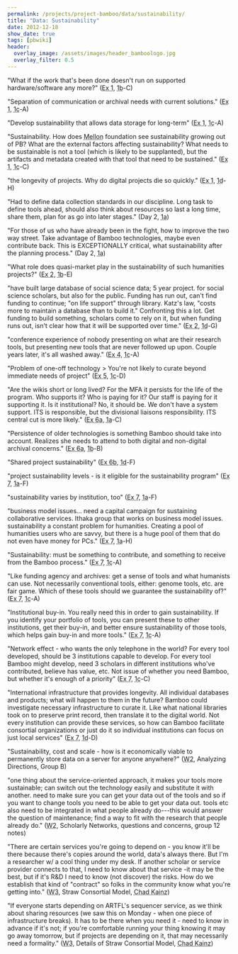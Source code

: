 ```yaml
---
permalink: /projects/project-bamboo/data/sustainability/
title: "Data: Sustainability"
date: 2012-12-18
show_date: true
tags: [pbwiki]
header:
  overlay_image: /assets/images/header_bamboologo.jpg
  overlay_filter: 0.5
---
```

<p>"What if the work that's been done doesn't run on supported hardware/software any more?" (<span class="glossary-term" title="Initial Impressions and Questions: " what="" do="" you="" hope="" bamboo="" will="" accomplish="" questions="" have="" regarding=""><abbr title="Initial Impressions and Questions: " what="" do="" you="" hope="" bamboo="" will="" accomplish="" questions="" have="" regarding="">Ex 1</abbr></span>, <span class="glossary-term" title="Workshop 1b (Chicago; May 15-17, 2008), Understanding Arts and Humanities Scholarship, brought together interested parties from across the globe to discuss how they work, what challenges they face, and how Bamboo could make their jobs easier."><abbr title="Workshop 1b (Chicago; May 15-17, 2008), Understanding Arts and Humanities Scholarship, brought together interested parties from across the globe to discuss how they work, what challenges they face, and how Bamboo could make their jobs easier.">1b</abbr></span>-C)</p>
<p>"Separation of communication or archival needs with current solutions." (<span class="glossary-term" title="Initial Impressions and Questions: " what="" do="" you="" hope="" bamboo="" will="" accomplish="" questions="" have="" regarding=""><abbr title="Initial Impressions and Questions: " what="" do="" you="" hope="" bamboo="" will="" accomplish="" questions="" have="" regarding="">Ex 1</abbr></span>, <span class="glossary-term" title="Workshop 1c (Paris; June 9-11, 2008), Understanding Arts and Humanities Scholarship, brought together interested parties from across the globe to discuss how they work, what challenges they face, and how Bamboo could make their jobs easier."><abbr title="Workshop 1c (Paris; June 9-11, 2008), Understanding Arts and Humanities Scholarship, brought together interested parties from across the globe to discuss how they work, what challenges they face, and how Bamboo could make their jobs easier.">1c</abbr></span>-A)</p>
<p>"Develop sustainability that allows data storage for long-term" (<span class="glossary-term" title="Initial Impressions and Questions: " what="" do="" you="" hope="" bamboo="" will="" accomplish="" questions="" have="" regarding=""><abbr title="Initial Impressions and Questions: " what="" do="" you="" hope="" bamboo="" will="" accomplish="" questions="" have="" regarding="">Ex 1</abbr></span>, <span class="glossary-term" title="Workshop 1c (Paris; June 9-11, 2008), Understanding Arts and Humanities Scholarship, brought together interested parties from across the globe to discuss how they work, what challenges they face, and how Bamboo could make their jobs easier."><abbr title="Workshop 1c (Paris; June 9-11, 2008), Understanding Arts and Humanities Scholarship, brought together interested parties from across the globe to discuss how they work, what challenges they face, and how Bamboo could make their jobs easier.">1c</abbr></span>-A)</p>
<p>"Sustainability. How does <span class="glossary-term" title="The Bamboo Planning Project received funding from the Andrew W. Mellon Foundation's Research in Information Technology Program (RIT), led by Ira Fuchs and Chris Mackie. The Bamboo Implementation Proposal was refined with that program in mind, but RIT was terminated before the proposal was funded."><abbr title="The Bamboo Planning Project received funding from the Andrew W. Mellon Foundation's Research in Information Technology Program (RIT), led by Ira Fuchs and Chris Mackie. The Bamboo Implementation Proposal was refined with that program in mind, but RIT was terminated before the proposal was funded.">Mellon</abbr></span> foundation see sustainability growing out of PB?  What are the external factors affecting sustainability?  What needs to be sustainable is not a tool (which is likely to be supplanted), but the artifacts and metadata created with that tool that need to be sustained." (<span class="glossary-term" title="Initial Impressions and Questions: " what="" do="" you="" hope="" bamboo="" will="" accomplish="" questions="" have="" regarding=""><abbr title="Initial Impressions and Questions: " what="" do="" you="" hope="" bamboo="" will="" accomplish="" questions="" have="" regarding="">Ex 1</abbr></span>, <span class="glossary-term" title="Workshop 1c (Paris; June 9-11, 2008), Understanding Arts and Humanities Scholarship, brought together interested parties from across the globe to discuss how they work, what challenges they face, and how Bamboo could make their jobs easier."><abbr title="Workshop 1c (Paris; June 9-11, 2008), Understanding Arts and Humanities Scholarship, brought together interested parties from across the globe to discuss how they work, what challenges they face, and how Bamboo could make their jobs easier.">1c</abbr></span>-C)</p>
<p>"the longevity of projects. Why do digital projects die so quickly." (<span class="glossary-term" title="Initial Impressions and Questions: " what="" do="" you="" hope="" bamboo="" will="" accomplish="" questions="" have="" regarding=""><abbr title="Initial Impressions and Questions: " what="" do="" you="" hope="" bamboo="" will="" accomplish="" questions="" have="" regarding="">Ex 1</abbr></span>, <span class="glossary-term" title="Workshop 1d (Princeton; July 14-16, 2008), Understanding Arts and Humanities Scholarship, brought together interested parties from across the globe to discuss how they work, what challenges they face, and how Bamboo could make their jobs easier."><abbr title="Workshop 1d (Princeton; July 14-16, 2008), Understanding Arts and Humanities Scholarship, brought together interested parties from across the globe to discuss how they work, what challenges they face, and how Bamboo could make their jobs easier.">1d</abbr></span>-H)</p>
<p>"Had to define data collection standards in our discipline. Long task to define tools ahead, should also think about resources so last a long time, share them, plan for as go into later stages." (Day 2, <span class="glossary-term" title="Workshop 1a (Berkeley; April 28-30, 2008), Understanding Arts and Humanities Scholarship, brought together interested parties from across the globe to discuss how they work, what challenges they face, and how Bamboo could make their jobs easier."><abbr title="Workshop 1a (Berkeley; April 28-30, 2008), Understanding Arts and Humanities Scholarship, brought together interested parties from across the globe to discuss how they work, what challenges they face, and how Bamboo could make their jobs easier.">1a</abbr></span>)</p>
<p>"For those of us who have already been in the fight, how to improve the two way street. Take advantage of Bamboo technologies, maybe even contribute back. This is EXCEPTIONALLY critical, what sustainability after the planning process." (Day 2, <span class="glossary-term" title="Workshop 1a (Berkeley; April 28-30, 2008), Understanding Arts and Humanities Scholarship, brought together interested parties from across the globe to discuss how they work, what challenges they face, and how Bamboo could make their jobs easier."><abbr title="Workshop 1a (Berkeley; April 28-30, 2008), Understanding Arts and Humanities Scholarship, brought together interested parties from across the globe to discuss how they work, what challenges they face, and how Bamboo could make their jobs easier.">1a</abbr></span>)</p>
<p>"What role does quasi-market play in the sustainability of such humanities projects?" (<span class="glossary-term" title="Exploring Scholarly Practice: " during="" a="" really="" good="" day="" term="" research="" cycle="" etc.="" what="" productive="" things="" do="" you="" in="" relation="" to="" humanities="" how="" accomplish="" that="" task=""><abbr title="Exploring Scholarly Practice: " during="" a="" really="" good="" day="" term="" research="" cycle="" etc.="" what="" productive="" things="" do="" you="" in="" relation="" to="" humanities="" how="" accomplish="" that="" task="">Ex 2</abbr></span>, <span class="glossary-term" title="Workshop 1b (Chicago; May 15-17, 2008), Understanding Arts and Humanities Scholarship, brought together interested parties from across the globe to discuss how they work, what challenges they face, and how Bamboo could make their jobs easier."><abbr title="Workshop 1b (Chicago; May 15-17, 2008), Understanding Arts and Humanities Scholarship, brought together interested parties from across the globe to discuss how they work, what challenges they face, and how Bamboo could make their jobs easier.">1b</abbr></span>-E)</p>
<p>"have built large database of social science data; 5 year project.  for social science scholars, but also for the public.  Funding has run out, can't find funding to continue; "on life support" through library.  Katz's law, "costs more to maintain a database than to build it." Confronting this a lot. Get funding to build something, scholars come to rely on it, but when funding runs out, isn't clear how that it will be supported over time." (<span class="glossary-term" title="Exploring Scholarly Practice: " during="" a="" really="" good="" day="" term="" research="" cycle="" etc.="" what="" productive="" things="" do="" you="" in="" relation="" to="" humanities="" how="" accomplish="" that="" task=""><abbr title="Exploring Scholarly Practice: " during="" a="" really="" good="" day="" term="" research="" cycle="" etc.="" what="" productive="" things="" do="" you="" in="" relation="" to="" humanities="" how="" accomplish="" that="" task="">Ex 2</abbr></span>, <span class="glossary-term" title="Workshop 1d (Princeton; July 14-16, 2008), Understanding Arts and Humanities Scholarship, brought together interested parties from across the globe to discuss how they work, what challenges they face, and how Bamboo could make their jobs easier."><abbr title="Workshop 1d (Princeton; July 14-16, 2008), Understanding Arts and Humanities Scholarship, brought together interested parties from across the globe to discuss how they work, what challenges they face, and how Bamboo could make their jobs easier.">1d</abbr></span>-G)</p>
<p>"conference experience of nobody presenting on what are their research tools, but presenting new tools that are never followed up upon. Couple years later, it's all washed away." (<span class="glossary-term" title="Unpacking a Commonality: " what="" discrete="" practices="" are="" involved="" in="" these="" themes="" outstanding="" issues="" need="" to="" be="" addressed="" regards=""><abbr title="Unpacking a Commonality: " what="" discrete="" practices="" are="" involved="" in="" these="" themes="" outstanding="" issues="" need="" to="" be="" addressed="" regards="">Ex 4</abbr></span>, <span class="glossary-term" title="Workshop 1c (Paris; June 9-11, 2008), Understanding Arts and Humanities Scholarship, brought together interested parties from across the globe to discuss how they work, what challenges they face, and how Bamboo could make their jobs easier."><abbr title="Workshop 1c (Paris; June 9-11, 2008), Understanding Arts and Humanities Scholarship, brought together interested parties from across the globe to discuss how they work, what challenges they face, and how Bamboo could make their jobs easier.">1c</abbr></span>-A)</p>
<p>"Problem of one-off technology > You're not likely to curate beyond immediate needs of project" (<span class="glossary-term" title="Unpacking the Uncommon: " what="" discrete="" practices="" are="" involved="" in="" these="" themes="" outstanding="" issues="" need="" to="" be="" addressed="" regards=""><abbr title="Unpacking the Uncommon: " what="" discrete="" practices="" are="" involved="" in="" these="" themes="" outstanding="" issues="" need="" to="" be="" addressed="" regards="">Ex 5</abbr></span>, <span class="glossary-term" title="Workshop 1c (Paris; June 9-11, 2008), Understanding Arts and Humanities Scholarship, brought together interested parties from across the globe to discuss how they work, what challenges they face, and how Bamboo could make their jobs easier."><abbr title="Workshop 1c (Paris; June 9-11, 2008), Understanding Arts and Humanities Scholarship, brought together interested parties from across the globe to discuss how they work, what challenges they face, and how Bamboo could make their jobs easier.">1c</abbr></span>-D)</p>
<p>"Are the wikis short or long lived? For the MFA it persists for the life of the program. Who supports it? Who is paying for it? Our staff is paying for it supporting it. Is it institutional? No, it should be. We don't have a system support. ITS is responsible, but the divisional liaisons responsibility. ITS central cut is more likely." (<span class="glossary-term" title="Identify Future Scholarly Practices: " when="" you="" look="" at="" new-hires="" or="" up-and-coming="" graduate="" students="" what="" practices="" do="" they="" use="" that="" are="" different="" from="" yours=""><abbr title="Identify Future Scholarly Practices: " when="" you="" look="" at="" new-hires="" or="" up-and-coming="" graduate="" students="" what="" practices="" do="" they="" use="" that="" are="" different="" from="" yours="">Ex 6a</abbr></span>, <span class="glossary-term" title="Workshop 1a (Berkeley; April 28-30, 2008), Understanding Arts and Humanities Scholarship, brought together interested parties from across the globe to discuss how they work, what challenges they face, and how Bamboo could make their jobs easier."><abbr title="Workshop 1a (Berkeley; April 28-30, 2008), Understanding Arts and Humanities Scholarship, brought together interested parties from across the globe to discuss how they work, what challenges they face, and how Bamboo could make their jobs easier.">1a</abbr></span>-C)</p>
<p>"Persistence of older technologies is something Bamboo should take into account. Realizes she needs to attend to both digital and non-digital archival concerns." (<span class="glossary-term" title="Identify Future Scholarly Practices: " when="" you="" look="" at="" new-hires="" or="" up-and-coming="" graduate="" students="" what="" practices="" do="" they="" use="" that="" are="" different="" from="" yours=""><abbr title="Identify Future Scholarly Practices: " when="" you="" look="" at="" new-hires="" or="" up-and-coming="" graduate="" students="" what="" practices="" do="" they="" use="" that="" are="" different="" from="" yours="">Ex 6a</abbr></span>, <span class="glossary-term" title="Workshop 1b (Chicago; May 15-17, 2008), Understanding Arts and Humanities Scholarship, brought together interested parties from across the globe to discuss how they work, what challenges they face, and how Bamboo could make their jobs easier."><abbr title="Workshop 1b (Chicago; May 15-17, 2008), Understanding Arts and Humanities Scholarship, brought together interested parties from across the globe to discuss how they work, what challenges they face, and how Bamboo could make their jobs easier.">1b</abbr></span>-B)</p>
<p>"Shared project sustainability" (<span class="glossary-term" title="Magic wand: " if="" you="" had="" a="" magic="" wand="" what="" would="" make="" your="" day="" term="" research="" cycle="" more="" productive="" in="" relation="" to=""><abbr title="Magic wand: " if="" you="" had="" a="" magic="" wand="" what="" would="" make="" your="" day="" term="" research="" cycle="" more="" productive="" in="" relation="" to="">Ex 6b</abbr></span>, <span class="glossary-term" title="Workshop 1d (Princeton; July 14-16, 2008), Understanding Arts and Humanities Scholarship, brought together interested parties from across the globe to discuss how they work, what challenges they face, and how Bamboo could make their jobs easier."><abbr title="Workshop 1d (Princeton; July 14-16, 2008), Understanding Arts and Humanities Scholarship, brought together interested parties from across the globe to discuss how they work, what challenges they face, and how Bamboo could make their jobs easier.">1d</abbr></span>-F)</p>
<p>"project sustainability levels - is it eligible for the sustainability program" (<span class="glossary-term" title="Opportunities for Bamboo: " discuss="" which="" future="" practices="" activities="" you="" think="" would="" be="" best="" supported="" by="" a="" consortial="" effort="" like="" bamboo="" and="" explain="" why.=""><abbr title="Opportunities for Bamboo: " discuss="" which="" future="" practices="" activities="" you="" think="" would="" be="" best="" supported="" by="" a="" consortial="" effort="" like="" bamboo="" and="" explain="" why.="">Ex 7</abbr></span>, <span class="glossary-term" title="Workshop 1a (Berkeley; April 28-30, 2008), Understanding Arts and Humanities Scholarship, brought together interested parties from across the globe to discuss how they work, what challenges they face, and how Bamboo could make their jobs easier."><abbr title="Workshop 1a (Berkeley; April 28-30, 2008), Understanding Arts and Humanities Scholarship, brought together interested parties from across the globe to discuss how they work, what challenges they face, and how Bamboo could make their jobs easier.">1a</abbr></span>-F)</p>
<p>"sustainability varies by institution, too" (<span class="glossary-term" title="Opportunities for Bamboo: " discuss="" which="" future="" practices="" activities="" you="" think="" would="" be="" best="" supported="" by="" a="" consortial="" effort="" like="" bamboo="" and="" explain="" why.=""><abbr title="Opportunities for Bamboo: " discuss="" which="" future="" practices="" activities="" you="" think="" would="" be="" best="" supported="" by="" a="" consortial="" effort="" like="" bamboo="" and="" explain="" why.="">Ex 7</abbr></span>, <span class="glossary-term" title="Workshop 1a (Berkeley; April 28-30, 2008), Understanding Arts and Humanities Scholarship, brought together interested parties from across the globe to discuss how they work, what challenges they face, and how Bamboo could make their jobs easier."><abbr title="Workshop 1a (Berkeley; April 28-30, 2008), Understanding Arts and Humanities Scholarship, brought together interested parties from across the globe to discuss how they work, what challenges they face, and how Bamboo could make their jobs easier.">1a</abbr></span>-F)</p>
<p>"business model issues... need a capital campaign for sustaining collaborative services. Ithaka group that works on business model issues. sustainability a constant problem for humanities. Creating a pool of humanities users who are savvy, but there is a huge pool of them that do not even have money for PCs." (<span class="glossary-term" title="Opportunities for Bamboo: " discuss="" which="" future="" practices="" activities="" you="" think="" would="" be="" best="" supported="" by="" a="" consortial="" effort="" like="" bamboo="" and="" explain="" why.=""><abbr title="Opportunities for Bamboo: " discuss="" which="" future="" practices="" activities="" you="" think="" would="" be="" best="" supported="" by="" a="" consortial="" effort="" like="" bamboo="" and="" explain="" why.="">Ex 7</abbr></span>, <span class="glossary-term" title="Workshop 1a (Berkeley; April 28-30, 2008), Understanding Arts and Humanities Scholarship, brought together interested parties from across the globe to discuss how they work, what challenges they face, and how Bamboo could make their jobs easier."><abbr title="Workshop 1a (Berkeley; April 28-30, 2008), Understanding Arts and Humanities Scholarship, brought together interested parties from across the globe to discuss how they work, what challenges they face, and how Bamboo could make their jobs easier.">1a</abbr></span>-H)</p>
<p>"Sustainability: must be something to contribute, and something to receive from the Bamboo process." (<span class="glossary-term" title="Opportunities for Bamboo: " discuss="" which="" future="" practices="" activities="" you="" think="" would="" be="" best="" supported="" by="" a="" consortial="" effort="" like="" bamboo="" and="" explain="" why.=""><abbr title="Opportunities for Bamboo: " discuss="" which="" future="" practices="" activities="" you="" think="" would="" be="" best="" supported="" by="" a="" consortial="" effort="" like="" bamboo="" and="" explain="" why.="">Ex 7</abbr></span>, <span class="glossary-term" title="Workshop 1c (Paris; June 9-11, 2008), Understanding Arts and Humanities Scholarship, brought together interested parties from across the globe to discuss how they work, what challenges they face, and how Bamboo could make their jobs easier."><abbr title="Workshop 1c (Paris; June 9-11, 2008), Understanding Arts and Humanities Scholarship, brought together interested parties from across the globe to discuss how they work, what challenges they face, and how Bamboo could make their jobs easier.">1c</abbr></span>-A)</p>
<p>"Like funding agency and archives: get a sense of tools and what humanists can use. Not necessarily conventional tools, either: genome tools, etc. are fair game. Which of these tools should we guarantee the sustainability of?" (<span class="glossary-term" title="Opportunities for Bamboo: " discuss="" which="" future="" practices="" activities="" you="" think="" would="" be="" best="" supported="" by="" a="" consortial="" effort="" like="" bamboo="" and="" explain="" why.=""><abbr title="Opportunities for Bamboo: " discuss="" which="" future="" practices="" activities="" you="" think="" would="" be="" best="" supported="" by="" a="" consortial="" effort="" like="" bamboo="" and="" explain="" why.="">Ex 7</abbr></span>, <span class="glossary-term" title="Workshop 1c (Paris; June 9-11, 2008), Understanding Arts and Humanities Scholarship, brought together interested parties from across the globe to discuss how they work, what challenges they face, and how Bamboo could make their jobs easier."><abbr title="Workshop 1c (Paris; June 9-11, 2008), Understanding Arts and Humanities Scholarship, brought together interested parties from across the globe to discuss how they work, what challenges they face, and how Bamboo could make their jobs easier.">1c</abbr></span>-A)</p>
<p>"Institutional buy-in. You really need this in order to gain sustainability. If you identify your portfolio of tools, you can present these to other institutions, get their buy-in, and better ensure sustainability of those tools, which helps gain buy-in and more tools." (<span class="glossary-term" title="Opportunities for Bamboo: " discuss="" which="" future="" practices="" activities="" you="" think="" would="" be="" best="" supported="" by="" a="" consortial="" effort="" like="" bamboo="" and="" explain="" why.=""><abbr title="Opportunities for Bamboo: " discuss="" which="" future="" practices="" activities="" you="" think="" would="" be="" best="" supported="" by="" a="" consortial="" effort="" like="" bamboo="" and="" explain="" why.="">Ex 7</abbr></span>, <span class="glossary-term" title="Workshop 1c (Paris; June 9-11, 2008), Understanding Arts and Humanities Scholarship, brought together interested parties from across the globe to discuss how they work, what challenges they face, and how Bamboo could make their jobs easier."><abbr title="Workshop 1c (Paris; June 9-11, 2008), Understanding Arts and Humanities Scholarship, brought together interested parties from across the globe to discuss how they work, what challenges they face, and how Bamboo could make their jobs easier.">1c</abbr></span>-A)</p>
<p>"Network effect - who wants the only telephone in the world? For every tool developed, should be 3 institutions capable to develop. For every tool Bamboo might develop, need 3 scholars in different institutions who've contributed, believe has value, etc. Not issue of whether you need Bamboo, but whether it's enough of a priority" (<span class="glossary-term" title="Opportunities for Bamboo: " discuss="" which="" future="" practices="" activities="" you="" think="" would="" be="" best="" supported="" by="" a="" consortial="" effort="" like="" bamboo="" and="" explain="" why.=""><abbr title="Opportunities for Bamboo: " discuss="" which="" future="" practices="" activities="" you="" think="" would="" be="" best="" supported="" by="" a="" consortial="" effort="" like="" bamboo="" and="" explain="" why.="">Ex 7</abbr></span>, <span class="glossary-term" title="Workshop 1c (Paris; June 9-11, 2008), Understanding Arts and Humanities Scholarship, brought together interested parties from across the globe to discuss how they work, what challenges they face, and how Bamboo could make their jobs easier."><abbr title="Workshop 1c (Paris; June 9-11, 2008), Understanding Arts and Humanities Scholarship, brought together interested parties from across the globe to discuss how they work, what challenges they face, and how Bamboo could make their jobs easier.">1c</abbr></span>-C)</p>
<p>"International infrastructure that provides longevity. All individual databases and products; what will happen to them in the future? Bamboo could investigate necessary infrastructure to curate it. Like what national libraries took on to preserve print record, then translate it to the digital world. Not every institution can provide these services, so how can Bamboo facilitate consortial organizations or just do it so individual institutions can focus on just local services" (<span class="glossary-term" title="Opportunities for Bamboo: " discuss="" which="" future="" practices="" activities="" you="" think="" would="" be="" best="" supported="" by="" a="" consortial="" effort="" like="" bamboo="" and="" explain="" why.=""><abbr title="Opportunities for Bamboo: " discuss="" which="" future="" practices="" activities="" you="" think="" would="" be="" best="" supported="" by="" a="" consortial="" effort="" like="" bamboo="" and="" explain="" why.="">Ex 7</abbr></span>, <span class="glossary-term" title="Workshop 1d (Princeton; July 14-16, 2008), Understanding Arts and Humanities Scholarship, brought together interested parties from across the globe to discuss how they work, what challenges they face, and how Bamboo could make their jobs easier."><abbr title="Workshop 1d (Princeton; July 14-16, 2008), Understanding Arts and Humanities Scholarship, brought together interested parties from across the globe to discuss how they work, what challenges they face, and how Bamboo could make their jobs easier.">1d</abbr></span>-D)</p>
<p>"Sustainability, cost and scale - how is it economically viable to permanently store data on a server for anyone anywhere?" (<span class="glossary-term" title="Workshop 2 (Oct. 15-18, 2008) brought participants together to discuss the Directions that emerged from the data analysis conducted on the wiki. Participants suggested questions and issues for each Direction, and formed groups to delve further into their chosen Direction, including what aspects are within the scope of Project Bamboo, what Demonstrators would be helpful, and what the plan should be for the working group."><abbr title="Workshop 2 (Oct. 15-18, 2008) brought participants together to discuss the Directions that emerged from the data analysis conducted on the wiki. Participants suggested questions and issues for each Direction, and formed groups to delve further into their chosen Direction, including what aspects are within the scope of Project Bamboo, what Demonstrators would be helpful, and what the plan should be for the working group.">W2</abbr></span>, Analyzing Directions, Group B)</p>
<p>"one thing about the service-oriented approach, it makes your tools more sustainable; can switch out the technology easily and substitute it with another. need to make sure you can get your data out of the tools and so if you want to change tools you need to be able to get your data out. tools etc also need to be integrated in what people already do---this would answer the question of maintenance; find a way to fit with the research that people already do." (<span class="glossary-term" title="Workshop 2 (Oct. 15-18, 2008) brought participants together to discuss the Directions that emerged from the data analysis conducted on the wiki. Participants suggested questions and issues for each Direction, and formed groups to delve further into their chosen Direction, including what aspects are within the scope of Project Bamboo, what Demonstrators would be helpful, and what the plan should be for the working group."><abbr title="Workshop 2 (Oct. 15-18, 2008) brought participants together to discuss the Directions that emerged from the data analysis conducted on the wiki. Participants suggested questions and issues for each Direction, and formed groups to delve further into their chosen Direction, including what aspects are within the scope of Project Bamboo, what Demonstrators would be helpful, and what the plan should be for the working group.">W2</abbr></span>, Scholarly Networks, questions and concerns, group 12 notes)</p>
<p>"There are certain services you're going to depend on - you know it'll be there because there's copies around the world, data's always there. But I'm a researcher w/ a cool thing under my desk. If another scholar or service provider connects to that, I need to know about that service -it may be the best, but if it's R&D I need to know (not discover) the risks. How do we establish that kind of "contract" so folks in the community know what you're getting into." (<span class="glossary-term" title="Workshop 3 (January 12 - 14, 2009) built off the progress of the Working Groups. A straw consortial model for Project Bamboo was also introduced and discussed."><abbr title="Workshop 3 (January 12 - 14, 2009) built off the progress of the Working Groups. A straw consortial model for Project Bamboo was also introduced and discussed.">W3</abbr></span>, Straw Consortial Model, <span class="glossary-term" title="Chad J. Kainz, Senior Director for Academic Technologies in Networking Services & Information Technologies at the University of Chicago (later, Asst. Chief IT Officer and Executive Director, Campus & Academic Services in IT Services) was a Co-Director and subsequently Principal Investigator for the Bamboo Planning Project."><abbr title="Chad J. Kainz, Senior Director for Academic Technologies in Networking Services & Information Technologies at the University of Chicago (later, Asst. Chief IT Officer and Executive Director, Campus & Academic Services in IT Services) was a Co-Director and subsequently Principal Investigator for the Bamboo Planning Project.">Chad Kainz</abbr></span>)</p>
<p>"If everyone starts depending on ARTFL's sequencer service, as we think about sharing resources (we saw this on Monday - when one piece of infrastructure breaks). It has to be there when you need it - need to know in advance if it's not; if you're comfortable running your thing knowing it may go away tomorrow, but if projects are depending on it, that may necessarily need  a formality." (<span class="glossary-term" title="Workshop 3 (January 12 - 14, 2009) built off the progress of the Working Groups. A straw consortial model for Project Bamboo was also introduced and discussed."><abbr title="Workshop 3 (January 12 - 14, 2009) built off the progress of the Working Groups. A straw consortial model for Project Bamboo was also introduced and discussed.">W3</abbr></span>, Details of Straw Consortial Model, <span class="glossary-term" title="Chad J. Kainz, Senior Director for Academic Technologies in Networking Services & Information Technologies at the University of Chicago (later, Asst. Chief IT Officer and Executive Director, Campus & Academic Services in IT Services) was a Co-Director and subsequently Principal Investigator for the Bamboo Planning Project."><abbr title="Chad J. Kainz, Senior Director for Academic Technologies in Networking Services & Information Technologies at the University of Chicago (later, Asst. Chief IT Officer and Executive Director, Campus & Academic Services in IT Services) was a Co-Director and subsequently Principal Investigator for the Bamboo Planning Project.">Chad Kainz</abbr></span>)</p>
